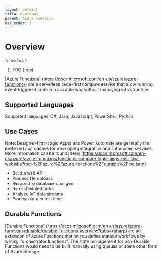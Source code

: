 ```yaml
---
layout: default
title: Overview
parent: Azure Function
nav_order: 1
---
```


# Overview
{: .no_toc }

1. TOC
{:toc}

[Azure Functions] (https://docs.microsoft.com/en-us/azure/azure-functions/)
are a serverless code-first compute service that allow running 
event-triggered code in a scalable way without managing infrastructure.

## Supported Languages

Supported languages: C#, Java, JavaScript, PowerShell, Python

## Use Cases

Note: Designer-first (Logic Apps) and Power Automate are generally the 
preferred approaches for developing integration and automation services.
More infromation can be found 
[here] (https://docs.microsoft.com/en-us/azure/azure-functions/functions-compare-logic-apps-ms-flow-webjobs?toc=%2Fazure%2Fazure-functions%2Fdurable%2Ftoc.json)

- Build a web API
- Process file uploads
- Respond to database changes
- Run scheduled tasks
- Analyze IoT data streams
- Process data in real time

## Durable Functions

[Durable Functions] (https://docs.microsoft.com/en-us/azure/azure-functions/durable/durable-functions-overview?tabs=csharp) 
are an extension of Azure Functions that let you define 
stateful workflows by writing "orchestrator functions". The state management 
for non-Durable Functions would need to be built manually using queues or 
some other form of Azure Storage. 
